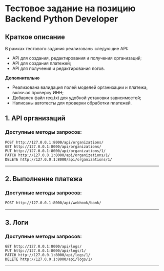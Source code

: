 # Тестовое задание на позицию Backend Python Developer

## Краткое описание
В рамках тестового задания реализованы следующие API:
- API для создания, редактирования и получения организаций;
- API для создания платежей;
- API для получения и редактирования логов.

**Дополнительно**
- Реализована валидация полей моделей организации и платежа, включая проверку ИНН;
- Добавлен файл req.txt для удобной установки зависимостей; 
- Написаны автотесты для проверки обработки платежей.

## 1. API организаций

### Доступные методы запросов:
```
POST http://127.0.0.1:8000/api/organizations/
GET http://127.0.0.1:8000/api/organizations/
PUT http://127.0.0.1:8000/api/organizations/1/
PATCH http://127.0.0.1:8000/api/organizations/1/
DELETE http://127.0.0.1:8000/api/organizations/1/
```
---

## 2. Выполнение платежа

### Доступные методы запросов:
```
POST http://127.0.0.1:8000/api/webhook/bank/
```
---

## 3. Логи

### Доступные методы запросов:
```
GET http://127.0.0.1:8000/api/logs/
PUT http://127.0.0.1:8000/api/logs/1/
PATCH http://127.0.0.1:8000/api/logs/1/
DELETE http://127.0.0.1:8000/api/logs/1/
```
---